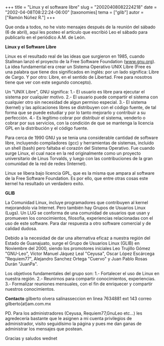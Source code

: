 +++
title = "Linux y el software libre"
slug = "20020408082224218"
date = "2002-04-08T08:22:24-06:00"
[taxonomies]
tema = ["glib"]
autor = ["Ramón Núñez R."]
+++

Que onda a todos, no he visto mensajes después de la reunión del sábado
(6 de abril), aquí les posteo el artículo que escribió Leo el sábado
para publicarlo en el periódico A.M. de León.

<!-- more -->


**Linux y el Software Libre**

Linux es el resultado real de las ideas que surgieron en 1985, cuando
Stallman lanzó el proyecto de la Free Software Foundation (www.gnu.org).
La idea fundamental era crear un Sistema Operativo UNIX Libre (Free es
una palabra que tiene dos significados en inglés: por un lado significa:
Libre de Cargo. Y por otro: Libre, en el sentido de Libertad. Free para
nosotros tiene que ver con este segundo concepto).

Un "UNIX Libre", GNU significa:
1.- El usuario es libre para ejecutar el sistema por cualquier motivo.
2.- El usuario puede compartir el sistema con cualquier otro sin
necesidad de algun permiso especial.
3.- El sistema (kernel) y las aplicaciones libres se distribuyen con el
código fuente, de tal forma que se puede estudiar y por lo tanto
mejorarlo y contribuir a su perfección.
4.- Es legítimo cobrar por distribuir el sistema, venderlo o cobrar por
sus servicios, con la condición de que se mantenga la licencia GPL en la
distribución y el código fuente.

Para cerca de 1990 GNU ya se tenia una considerable cantidad de software
libre, incluyendo compiladores (gcc) y herramientas de sistemas,
incluido un shell (bash) pero faltaba el corazón del Sistema Operativo.
Fue cuando surge Linux, el cual nace en la red originalmente como un
proyecto universitario de Linus Torvalds, y luego con las contribuciones
de la gran comunidad de la red de redes (Internet).

Linux se libera bajo licencia GPL, que es la misma que ampara al
software de la Free Software Foundation. Es por ello, que entre otras
cosas este kernel ha resultado un verdadero exito.

**GLIB**

La Comunidad Linux, incluye programadores que contribuyen al kernel
mejorandolo via Internet. Pero también hay Grupos de Usuarios Linux
(Lugs). Un LUG se conforma de una comunidad de usuarios que usan y
promueven los conocimientos, filosofia, experiencias relacionadas con el
uso de este software. Para dar respuesta a otro software comercial y de
calidad dudosa.

Debido a la necesidad de dar una alternativa eficaz a nuestra región del
Estado de Guanajuato, surge el Grupo de Usuarios Linux (GLIB) en
Noviembre del 2000, siendo los promotores iniciales Leo Trujillo Gómez
"GNU-Leo", Víctor Manuel Jáquez Leal "Ceyusa", Oscar López Escárcega
"Requiem77", Alejandro Sanchez Ortega "Cuervo" y Juan Pablo Rosas Durán
"JuanPa".

Los objetivos fundamentales del grupo son:
1.- Fortalecer el uso de Linux en nuestra región.
2.- Reunirnos para compartir conocimientos, experiencias.
3.- Formalizar reuniones mensuales, con el fín de enriquecer y compartir
nuestros conocimientos.


**Contacto**
gilberto olvera salinasseccion en linea 7634881 ext 143 correo
gilberto(at)am.com.mx


PD. Para los administradores (Ceyusa, Requiem77,GnuLeo etc...) les
agredecería bastante que le asignen a mi cuenta privilegios de
administrador, visito seguidísimo la página y pues me dan ganas de
administrar los mensajes que postean.

Gracias y saludos
wednet

